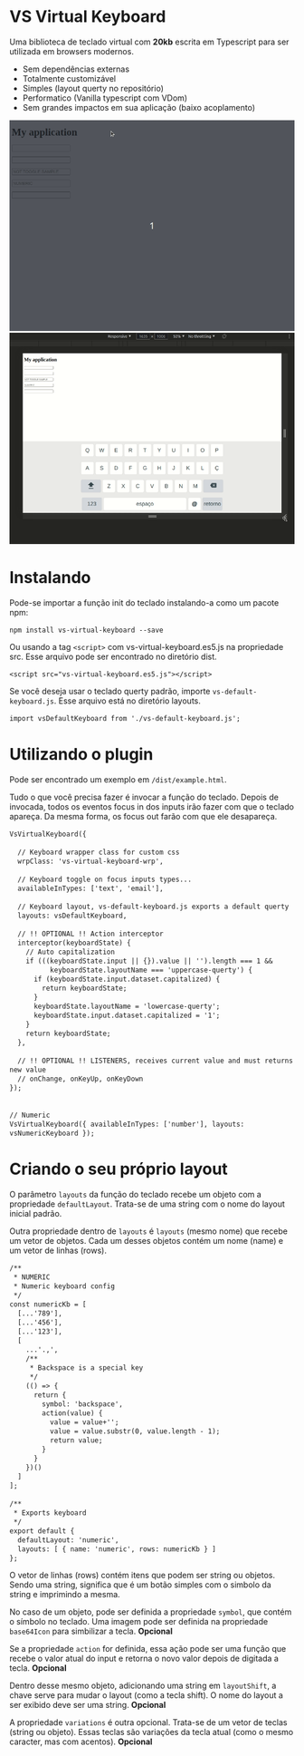 
# VS Virtual Keyboard

Uma biblioteca de teclado virtual com **20kb** escrita em Typescript para ser utilizada em browsers
modernos.

 - Sem dependências externas
 - Totalmente customizável
 - Simples (layout querty no repositório)
 - Performatico (Vanilla typescript com VDom)
 - Sem grandes impactos em sua aplicação (baixo acoplamento)

![Alt text](docs/assets/demo1.gif "VS Virtual Keyboard")
![Alt text](docs/assets/demo2.gif "VS Virtual Keyboard")

# Instalando

Pode-se importar a função init do teclado instalando-a como um pacote npm:

```
npm install vs-virtual-keyboard --save
```


Ou usando a tag ```<script>``` com vs-virtual-keyboard.es5.js na propriedade src.
Esse arquivo pode ser encontrado no diretório dist.

```
<script src="vs-virtual-keyboard.es5.js"></script>
```

Se você deseja usar o teclado querty padrão, importe ```vs-default-keyboard.js```.
Esse arquivo está no diretório layouts.

```
import vsDefaultKeyboard from './vs-default-keyboard.js';
```


# Utilizando o plugin

Pode ser encontrado um exemplo em ```/dist/example.html```.

Tudo o que você precisa fazer é invocar a função do teclado. Depois de invocada,
todos os eventos focus in dos inputs irão fazer com que o teclado apareça. Da mesma
forma, os focus out farão com que ele desapareça.

```
VsVirtualKeyboard({

  // Keyboard wrapper class for custom css
  wrpClass: 'vs-virtual-keyboard-wrp',

  // Keyboard toggle on focus inputs types...
  availableInTypes: ['text', 'email'],

  // Keyboard layout, vs-default-keyboard.js exports a default querty
  layouts: vsDefaultKeyboard,

  // !! OPTIONAL !! Action interceptor
  interceptor(keyboardState) {
    // Auto capitalization
    if (((keyboardState.input || {}).value || '').length === 1 &&
          keyboardState.layoutName === 'uppercase-querty') {
      if (keyboardState.input.dataset.capitalized) {
        return keyboardState;
      }
      keyboardState.layoutName = 'lowercase-querty';
      keyboardState.input.dataset.capitalized = '1';
    }
    return keyboardState;
  },

  // !! OPTIONAL !! LISTENERS, receives current value and must returns new value
  // onChange, onKeyUp, onKeyDown
});


// Numeric
VsVirtualKeyboard({ availableInTypes: ['number'], layouts: vsNumericKeyboard });
```

# Criando o seu próprio layout

O parâmetro ```layouts``` da função do teclado recebe um objeto com a propriedade ```defaultLayout```.
Trata-se de uma string com o nome do layout inicial padrão.

Outra propriedade dentro de ```layouts``` é ```layouts``` (mesmo nome) que recebe um vetor de objetos.
Cada um desses objetos contém um nome (name) e um vetor de linhas (rows).

```
/**
 * NUMERIC
 * Numeric keyboard config
 */
const numericKb = [
  [...'789'],
  [...'456'],
  [...'123'],
  [
    ...'.,',
    /**
     * Backspace is a special key
     */
    (() => {
      return {
        symbol: 'backspace',
        action(value) {
          value = value+'';
          value = value.substr(0, value.length - 1);
          return value;
        }
      }
    })()
  ]
];

/**
 * Exports keyboard
 */
export default {
  defaultLayout: 'numeric',
  layouts: [ { name: 'numeric', rows: numericKb } ]
};

```

O vetor de linhas (rows) contém itens que podem ser string ou objetos. Sendo uma string,
significa que é um botão simples com o simbolo da string e imprimindo a mesma.


No caso de um objeto, pode ser definida a propriedade ```symbol```, que contém o símbolo no 
teclado. Uma imagem pode ser definida na propriedade ```base64Icon``` para simbilizar a tecla.
**Opcional**


Se a propriedade ```action``` for definida, essa ação pode ser uma função que recebe o valor
atual do input e retorna o novo valor depois de digitada a tecla. **Opcional**


Dentro desse mesmo objeto, adicionando uma string em ```layoutShift```, a chave serve para 
mudar o layout (como a tecla shift). O nome do layout a ser exibido deve ser uma string.
**Opcional**


A propriedade ```variations``` é outra opcional. Trata-se de um vetor de teclas (string ou objeto).
Essas teclas são variações da tecla atual (como o mesmo caracter, mas com acentos).
**Opcional**



